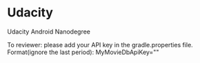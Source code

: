 # Udacity
Udacity Android Nanodegree

To reviewer: please add your API key in the gradle.properties file. 
Format(ignore the last period):
    MyMovieDbApiKey=""
